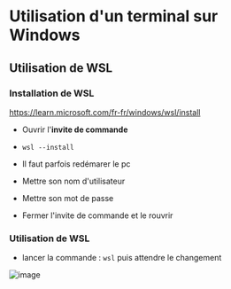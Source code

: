 # Utilisation d'un terminal sur Windows

## Utilisation de WSL

### Installation de WSL

https://learn.microsoft.com/fr-fr/windows/wsl/install

- Ouvrir l'**invite de commande**
- ```wsl --install```

- Il faut parfois redémarer le pc
- Mettre son nom d'utilisateur
- Mettre son mot de passe
- Fermer l'invite de commande et le rouvrir

### Utilisation de WSL
- lancer la commande : ```wsl``` puis attendre le changement
  
![image](https://github.com/WendyAlverde/tips-WendyAlverde/assets/148342924/48e8d94e-d0ab-4354-ba86-2f59c2376a09)
